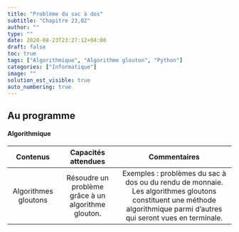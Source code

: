 ```yaml
---
title: "Problème du sac à dos"
subtitle: "Chapitre 23,02"
author: ""
type: ""
date: 2020-08-23T23:27:12+04:00
draft: false
toc: true
tags: ["Algorithmique", "Algorithme glouton", "Python"]
categories: ["Informatique"]
image: ""
solution_est_visible: true
auto_numbering: true
---
```

## Au programme

#### Algorithmique

|       Contenus       |                 Capacités attendues                 |                                                                              Commentaires                                                                             |
|:--------------------:|:---------------------------------------------------:|:---------------------------------------------------------------------------------------------------------------------------------------------------------------------:|
| Algorithmes gloutons | Résoudre un problème grâce à un algorithme glouton. | Exemples : problèmes du sac à dos ou du rendu de monnaie. Les algorithmes gloutons constituent une méthode algorithmique parmi d’autres qui seront vues en terminale. |



